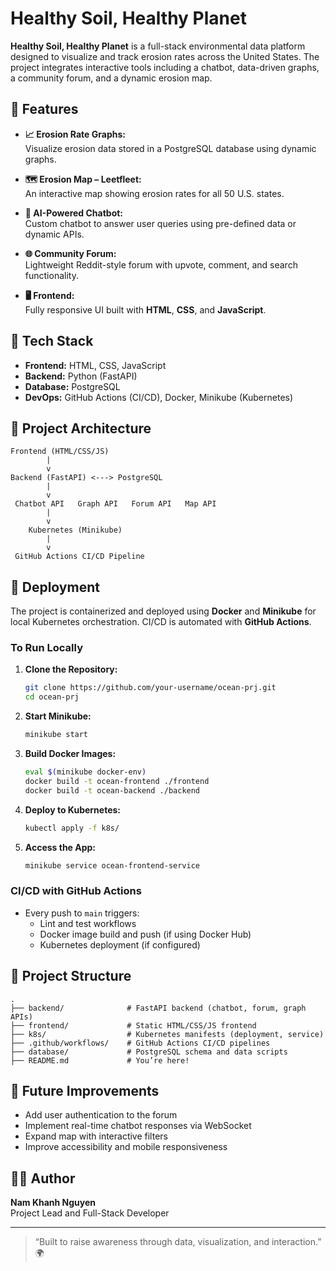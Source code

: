 # Healthy Soil, Healthy Planet 

**Healthy Soil, Healthy Planet** is a full-stack environmental data platform designed to visualize and track erosion rates across the United States. The project integrates interactive tools including a chatbot, data-driven graphs, a community forum, and a dynamic erosion map.

## 🚀 Features

- **📈 Erosion Rate Graphs:**  
  Visualize erosion data stored in a PostgreSQL database using dynamic graphs.

- **🗺️ Erosion Map – Leetfleet:**  
  An interactive map showing erosion rates for all 50 U.S. states.

- **💬 AI-Powered Chatbot:**  
  Custom chatbot to answer user queries using pre-defined data or dynamic APIs.

- **🌐 Community Forum:**  
  Lightweight Reddit-style forum with upvote, comment, and search functionality.

- **🖥️ Frontend:**  
  Fully responsive UI built with **HTML**, **CSS**, and **JavaScript**.

## 🧰 Tech Stack

- **Frontend:** HTML, CSS, JavaScript  
- **Backend:** Python (FastAPI)  
- **Database:** PostgreSQL  
- **DevOps:** GitHub Actions (CI/CD), Docker, Minikube (Kubernetes)

## 🔧 Project Architecture

```
Frontend (HTML/CSS/JS)
        |
        v
Backend (FastAPI) <---> PostgreSQL
        |
        v
 Chatbot API   Graph API   Forum API   Map API
        |
        v
    Kubernetes (Minikube)
        |
        v
 GitHub Actions CI/CD Pipeline
```

## 🐳 Deployment

The project is containerized and deployed using **Docker** and **Minikube** for local Kubernetes orchestration. CI/CD is automated with **GitHub Actions**.

### To Run Locally

1. **Clone the Repository:**
   ```bash
   git clone https://github.com/your-username/ocean-prj.git
   cd ocean-prj
   ```

2. **Start Minikube:**
   ```bash
   minikube start
   ```

3. **Build Docker Images:**
   ```bash
   eval $(minikube docker-env)
   docker build -t ocean-frontend ./frontend
   docker build -t ocean-backend ./backend
   ```

4. **Deploy to Kubernetes:**
   ```bash
   kubectl apply -f k8s/
   ```

5. **Access the App:**
   ```bash
   minikube service ocean-frontend-service
   ```

### CI/CD with GitHub Actions

- Every push to `main` triggers:
  - Lint and test workflows
  - Docker image build and push (if using Docker Hub)
  - Kubernetes deployment (if configured)

## 📂 Project Structure

```
.
├── backend/              # FastAPI backend (chatbot, forum, graph APIs)
├── frontend/             # Static HTML/CSS/JS frontend
├── k8s/                  # Kubernetes manifests (deployment, service)
├── .github/workflows/    # GitHub Actions CI/CD pipelines
├── database/             # PostgreSQL schema and data scripts
├── README.md             # You’re here!
```

## 📍 Future Improvements

- Add user authentication to the forum  
- Implement real-time chatbot responses via WebSocket  
- Expand map with interactive filters  
- Improve accessibility and mobile responsiveness

## 🧑‍💻 Author

**Nam Khanh Nguyen**  
Project Lead and Full-Stack Developer

---

> “Built to raise awareness through data, visualization, and interaction.” 🌍
